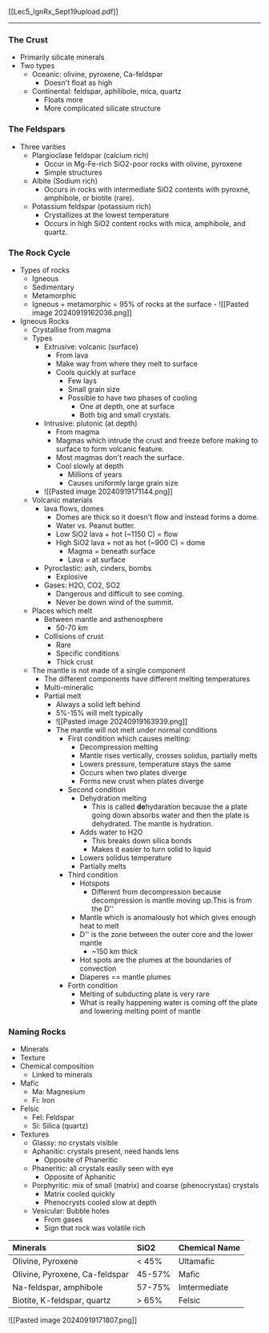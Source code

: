 [[Lec5_IgnRx_Sept19upload.pdf]]

---

### The Crust

- Primarily silicate minerals
- Two types
	- Oceanic: olivine, pyroxene, Ca-feldspar
		- Doesn't float as high
	- Continental: feldspar, aphilibole, mica, quartz
		- Floats more
		- More complicated silicate structure

### The Feldspars

- Three varities
	- Plargioclase feldspar (calcium rich)
		- Occur in Mg-Fe-rich SiO2-poor rocks with olivine, pyroxene
		- Simple structures
	- Albite (Sodium rich)
		- Occurs in rocks with intermediate SiO2 contents with pyroxne, amphibole, or biotite (rare).
	- Potassium feldspar (potassium rich)
		- Crystallizes at the lowest temperature
		- Occurs in high SiO2 content rocks with mica, amphibole, and quartz.

### The Rock Cycle

- Types of rocks
	- Igneous
	- Sedimentary
	- Metamorphic
	- Igneous + metamorphic = 95% of rocks at the surface
						- ![[Pasted image 20240919162036.png]]
- Igneous Rocks
	- Crystallise from magma
	- Types
		- Extrusive: volcanic (surface)
			- From lava
			- Make way from where they melt to surface
			- Cools quickly at surface
				- Few lays
				- Small grain size
				- Possible to have two phases of cooling
					- One at depth, one at surface
					- Both big and small crystals.
		- Intrusive: plutonic (at depth)
			- From magma
			- Magmas which intrude the crust and freeze before making to surface to form volcanic feature.
			- Most magmas don't reach the surface.
			- Cool slowly at depth
				- Millions of years
				- Causes uniformly large grain size
		- ![[Pasted image 20240919171144.png]]
	- Volcanic materials
		- lava flows, domes
			- Domes are thick so it doesn't flow and instead forms a dome.
			- Water vs. Peanut butter.
			- Low SiO2 lava + hot (~1150 C) = flow
			- High SiO2 lava + not as hot (~900 C) = dome
				- Magma = beneath surface
				- Lava = at surface
		- Pyroclastic: ash, cinders, bombs
			- Explosive
		- Gases: H2O, CO2, SO2
			- Dangerous and difficult to see coming.
			- Never be down wind of the summit.
	- Places which melt
		- Between mantle and asthenosphere
			- 50-70 km
		- Collisions of crust
			- Rare
			- Specific conditions
			- Thick crust
	- The mantle is not made of a single component
		- The different components have different melting temperatures
		- Multi-mineralic
		- Partial melt
			- Always a solid left behind
			- 5%-15% will melt typically
			- ![[Pasted image 20240919163939.png]]
			- The mantle will not melt under normal conditions
				- First condition which causes melting:
					- Decompression melting
					- Mantle rises vertically, crosses solidus, partially melts
					- Lowers pressure, temperature stays the same
					- Occurs when two plates diverge
					- Forms new crust when plates diverge
				- Second condition
					- Dehydration melting
						- This is called **de**hydaration because the a plate going down absorbs water and then the plate is dehydrated. The mantle is hydration.
					- Adds water to H2O
						- This breaks down silica bonds
						- Makes it easier to turn solid to liquid
					- Lowers solidus temperature
					- Partially melts
				- Third condition
					- Hotspots
						- Different from decompression because decompression is mantle moving up.This is from the D''
					- Mantle which is anomalously hot which gives enough heat to melt
					- D'' is the zone between the outer core and the lower mantle
						- ~150 km thick
					- Hot spots are the plumes at the boundaries of convection
					- Diaperes == mantle plumes
				- Forth condition
					- Melting of subducting plate is very rare
					- What is really happening water is coming off the plate and lowering melting point of mantle

### Naming Rocks

- Minerals
- Texture
- Chemical composition
	- Linked to minerals
- Mafic
	- Ma: Magnesium
	- Fi: Iron
- Felsic
	- Fel: Feldspar
	- Si: Silica (quartz)
- Textures
	- Glassy: no crystals visible
	- Aphanitic: crystals present, need hands lens
		- Opposite of Phaneritic
	- Phaneritic: all crystals easily seen with eye
		- Opposite of Aphanitic
	- Porphyritic: mix of small (matrix) and coarse (phenocrystas) crystals
		- Matrix cooled quickly
		- Phenocrysts cooled slow at depth
	- Vesicular: Bubble holes
		- From gases
		- Sign that rock was volatile rich

| Minerals                       | SiO2   | Chemical Name |
| :----------------------------- | :----- | :------------ |
| Olivine, Pyroxene              | < 45%  | Ultamafic     |
| Olivine, Pyroxene, Ca-feldspar | 45-57% | Mafic         |
| Na-feldspar, amphibole         | 57-75% | Imtermediate  |
| Biotite, K-feldspar, quartz    | > 65%  | Felsic        |
![[Pasted image 20240919171807.png]]